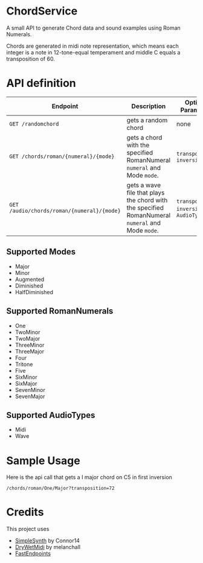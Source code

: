 ﻿# ChordService

A small API to generate Chord data and sound examples using Roman Numerals.

Chords are generated in midi note representation, which means each integer is a note in 12-tone-equal temperament and middle C equals a transposition of 60.

# API definition

| **Endpoint** | **Description** | **Optional Parameters** |
|-|-|-|
|`GET /randomchord`| gets a random chord | none |
|`GET /chords/roman/{numeral}/{mode}`| gets a chord with the specified RomanNumeral `numeral` and Mode `mode`. | `transposition`, `inversion`|
|`GET /audio/chords/roman/{numeral}/{mode}`| gets a wave file that plays the chord with the specified RomanNumeral `numeral` and Mode `mode`. | `transposition`, `inversion`, `AudioType`|

## Supported Modes
- Major
- Minor
- Augmented
- Diminished
- HalfDiminished

## Supported RomanNumerals
- One
- TwoMinor
- TwoMajor
- ThreeMinor
- ThreeMajor
- Four
- Tritone
- Five 
- SixMinor
- SixMajor
- SevenMinor
- SevenMajor

## Supported AudioTypes
- Midi
- Wave

# Sample Usage 

Here is the api call that gets a I major chord on C5 in first inversion

`/chords/roman/One/Major?transposition=72`

# Credits

This project uses 

- [SimpleSynth](https://github.com/Connor14/SimpleSynth) by Connor14
- [DryWetMidi](https://github.com/melanchall/drywetmidi) by melanchall
- [FastEndpoints](https://github.com/FastEndpoints/Library)
